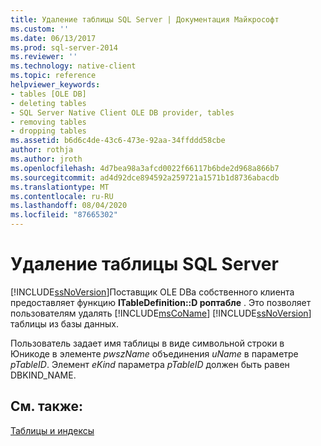```yaml
---
title: Удаление таблицы SQL Server | Документация Майкрософт
ms.custom: ''
ms.date: 06/13/2017
ms.prod: sql-server-2014
ms.reviewer: ''
ms.technology: native-client
ms.topic: reference
helpviewer_keywords:
- tables [OLE DB]
- deleting tables
- SQL Server Native Client OLE DB provider, tables
- removing tables
- dropping tables
ms.assetid: b6d6c4de-43c6-473e-92aa-34ffddd58cbe
author: rothja
ms.author: jroth
ms.openlocfilehash: 4d7bea98a3afcd0022f66117b6bde2d968a866b7
ms.sourcegitcommit: ad4d92dce894592a259721a1571b1d8736abacdb
ms.translationtype: MT
ms.contentlocale: ru-RU
ms.lasthandoff: 08/04/2020
ms.locfileid: "87665302"
---
```

# <a name="dropping-a-sql-server-table"></a>Удаление таблицы SQL Server
  [!INCLUDE[ssNoVersion](../../includes/ssnoversion-md.md)]Поставщик OLE DBа собственного клиента предоставляет функцию **ITableDefinition::D роптабле** . Это позволяет пользователям удалять [!INCLUDE[msCoName](../../includes/msconame-md.md)] [!INCLUDE[ssNoVersion](../../includes/ssnoversion-md.md)] таблицы из базы данных.  
  
 Пользователь задает имя таблицы в виде символьной строки в Юникоде в элементе *pwszName* объединения *uName* в параметре *pTableID*. Элемент *eKind* параметра *pTableID* должен быть равен DBKIND_NAME.  
  
## <a name="see-also"></a>См. также:  
 [Таблицы и индексы](tables-and-indexes.md)  
  
  
